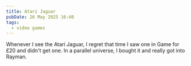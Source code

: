 ```yaml
---
title: Atari Jaguar
pubDate: 26 May 2025 16:40
tags:
  - video games
---
```

Whenever I see the Atari Jaguar, I regret that time I saw one in Game for £20 and didn't get one. In a parallel universe, I bought it and really got into Rayman.